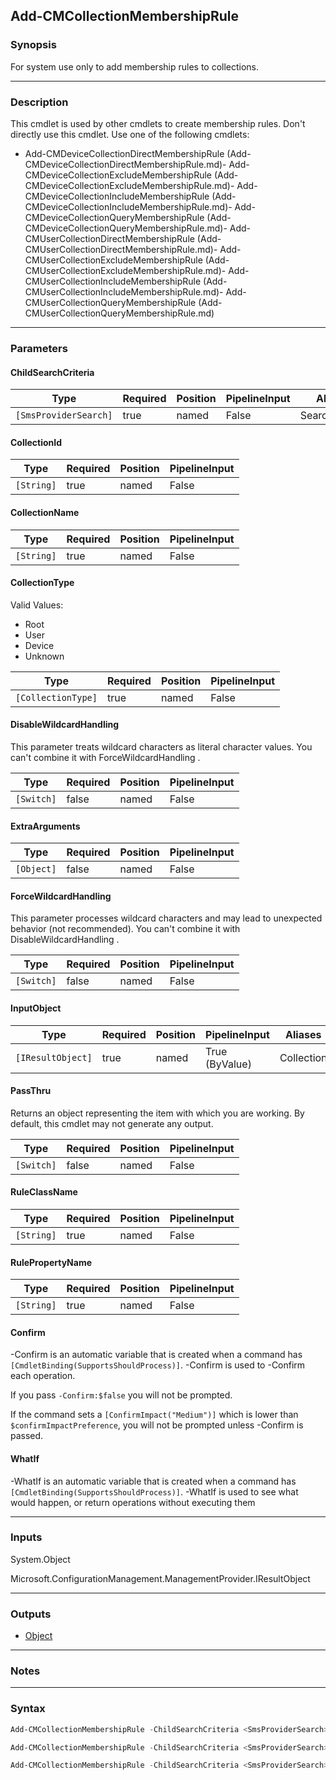 Add-CMCollectionMembershipRule
------------------------------




### Synopsis
For system use only to add membership rules to collections.



---


### Description

This cmdlet is used by other cmdlets to create membership rules. Don't directly use this cmdlet. Use one of the following cmdlets:



- Add-CMDeviceCollectionDirectMembershipRule (Add-CMDeviceCollectionDirectMembershipRule.md)- Add-CMDeviceCollectionExcludeMembershipRule (Add-CMDeviceCollectionExcludeMembershipRule.md)- Add-CMDeviceCollectionIncludeMembershipRule (Add-CMDeviceCollectionIncludeMembershipRule.md)- Add-CMDeviceCollectionQueryMembershipRule (Add-CMDeviceCollectionQueryMembershipRule.md)- Add-CMUserCollectionDirectMembershipRule (Add-CMUserCollectionDirectMembershipRule.md)- Add-CMUserCollectionExcludeMembershipRule (Add-CMUserCollectionExcludeMembershipRule.md)- Add-CMUserCollectionIncludeMembershipRule (Add-CMUserCollectionIncludeMembershipRule.md)- Add-CMUserCollectionQueryMembershipRule (Add-CMUserCollectionQueryMembershipRule.md)



---


### Parameters
#### **ChildSearchCriteria**








|Type                 |Required|Position|PipelineInput|Aliases       |
|---------------------|--------|--------|-------------|--------------|
|`[SmsProviderSearch]`|true    |named   |False        |SearchCriteria|



#### **CollectionId**








|Type      |Required|Position|PipelineInput|
|----------|--------|--------|-------------|
|`[String]`|true    |named   |False        |



#### **CollectionName**








|Type      |Required|Position|PipelineInput|
|----------|--------|--------|-------------|
|`[String]`|true    |named   |False        |



#### **CollectionType**





Valid Values:

* Root
* User
* Device
* Unknown






|Type              |Required|Position|PipelineInput|
|------------------|--------|--------|-------------|
|`[CollectionType]`|true    |named   |False        |



#### **DisableWildcardHandling**

This parameter treats wildcard characters as literal character values. You can't combine it with ForceWildcardHandling .






|Type      |Required|Position|PipelineInput|
|----------|--------|--------|-------------|
|`[Switch]`|false   |named   |False        |



#### **ExtraArguments**








|Type      |Required|Position|PipelineInput|
|----------|--------|--------|-------------|
|`[Object]`|false   |named   |False        |



#### **ForceWildcardHandling**

This parameter processes wildcard characters and may lead to unexpected behavior (not recommended). You can't combine it with DisableWildcardHandling .






|Type      |Required|Position|PipelineInput|
|----------|--------|--------|-------------|
|`[Switch]`|false   |named   |False        |



#### **InputObject**








|Type             |Required|Position|PipelineInput |Aliases   |
|-----------------|--------|--------|--------------|----------|
|`[IResultObject]`|true    |named   |True (ByValue)|Collection|



#### **PassThru**

Returns an object representing the item with which you are working. By default, this cmdlet may not generate any output.






|Type      |Required|Position|PipelineInput|
|----------|--------|--------|-------------|
|`[Switch]`|false   |named   |False        |



#### **RuleClassName**








|Type      |Required|Position|PipelineInput|
|----------|--------|--------|-------------|
|`[String]`|true    |named   |False        |



#### **RulePropertyName**








|Type      |Required|Position|PipelineInput|
|----------|--------|--------|-------------|
|`[String]`|true    |named   |False        |



#### **Confirm**
-Confirm is an automatic variable that is created when a command has ```[CmdletBinding(SupportsShouldProcess)]```.
-Confirm is used to -Confirm each operation.

If you pass ```-Confirm:$false``` you will not be prompted.


If the command sets a ```[ConfirmImpact("Medium")]``` which is lower than ```$confirmImpactPreference```, you will not be prompted unless -Confirm is passed.

#### **WhatIf**
-WhatIf is an automatic variable that is created when a command has ```[CmdletBinding(SupportsShouldProcess)]```.
-WhatIf is used to see what would happen, or return operations without executing them


---


### Inputs
System.Object



Microsoft.ConfigurationManagement.ManagementProvider.IResultObject





---


### Outputs
* [Object](https://learn.microsoft.com/en-us/dotnet/api/System.Object)






---


### Notes




---


### Syntax
```PowerShell
Add-CMCollectionMembershipRule -ChildSearchCriteria <SmsProviderSearch> -CollectionId <String> -CollectionType {User | Device} [-DisableWildcardHandling] [-ExtraArguments <Object>] [-ForceWildcardHandling] [-PassThru] -RuleClassName <String> -RulePropertyName <String> [-Confirm] [-WhatIf] [<CommonParameters>]
```
```PowerShell
Add-CMCollectionMembershipRule -ChildSearchCriteria <SmsProviderSearch> -CollectionName <String> -CollectionType {User | Device} [-DisableWildcardHandling] [-ExtraArguments <Object>] [-ForceWildcardHandling] [-PassThru] -RuleClassName <String> -RulePropertyName <String> [-Confirm] [-WhatIf] [<CommonParameters>]
```
```PowerShell
Add-CMCollectionMembershipRule -ChildSearchCriteria <SmsProviderSearch> -CollectionType {User | Device} [-DisableWildcardHandling] [-ExtraArguments <Object>] [-ForceWildcardHandling] -InputObject <IResultObject> [-PassThru] -RuleClassName <String> -RulePropertyName <String> [-Confirm] [-WhatIf] [<CommonParameters>]
```
